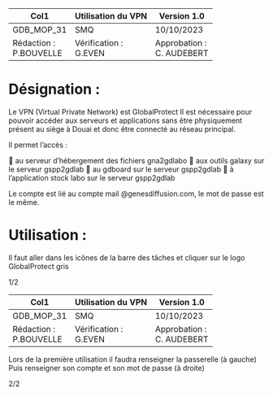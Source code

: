 |Col1|Utilisation du VPN|Version 1.0|
|---|---|---|
|GDB_MOP_31|SMQ|10/10/2023|
|Rédaction :<br>P.BOUVELLE|Vérification :<br>G.EVEN|Approbation :<br>C. AUDEBERT|

# Désignation :

Le VPN (Virtual Private Network) est GlobalProtect
Il est nécessaire pour pouvoir accéder aux serveurs et applications sans être physiquement présent au
siège à Douai et donc être connecté au réseau principal.

Il permet l’accès :

 au serveur d’hébergement des fichiers gna2gdlabo
 aux outils galaxy sur le serveur gspp2gdlab
 au gdboard sur le serveur gspp2gdlab
 à l’application stock labo sur le serveur gspp2gdlab

Le compte est lié au compte mail @genesdiffusion.com, le mot de passe est le même.
# Utilisation :

Il faut aller dans les icônes de la barre des tâches et cliquer sur le logo GlobalProtect gris

1/2

|Col1|Utilisation du VPN|Version 1.0|
|---|---|---|
|GDB_MOP_31|SMQ|10/10/2023|
|Rédaction :<br>P.BOUVELLE|Vérification :<br>G.EVEN|Approbation :<br>C. AUDEBERT|


Lors de la première utilisation il faudra renseigner la passerelle (à gauche)
Puis renseigner son compte et son mot de passe (à droite)


2/2

